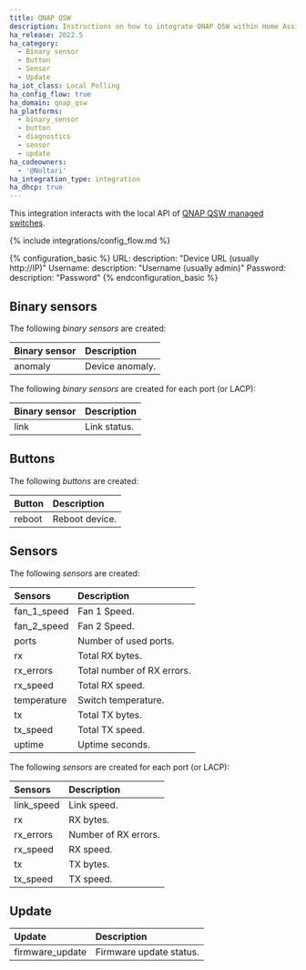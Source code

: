 ```yaml
---
title: QNAP QSW
description: Instructions on how to integrate QNAP QSW within Home Assistant.
ha_release: 2022.5
ha_category:
  - Binary sensor
  - Button
  - Sensor
  - Update
ha_iot_class: Local Polling
ha_config_flow: true
ha_domain: qnap_qsw
ha_platforms:
  - binary_sensor
  - button
  - diagnostics
  - sensor
  - update
ha_codeowners:
  - '@Noltari'
ha_integration_type: integration
ha_dhcp: true
---
```


This integration interacts with the local API of [QNAP QSW managed switches](https://www.qnap.com/en/product/series/qsw-managed-switches).

{% include integrations/config_flow.md %}

{% configuration_basic %}
URL:
  description: "Device URL (usually http://IP)"
Username:
  description: "Username (usually admin)"
Password:
  description: "Password"
{% endconfiguration_basic %}

## Binary sensors

The following *binary sensors* are created:

| Binary sensor       | Description                        |
| :------------------ | :--------------------------------- |
| anomaly             | Device anomaly.                    |

The following *binary sensors* are created for each port (or LACP):

| Binary sensor       | Description                        |
| :------------------ | :--------------------------------- |
| link                | Link status.                       |

## Buttons

The following *buttons* are created:

| Button              | Description                        |
| :------------------ | :--------------------------------- |
| reboot              | Reboot device.                     |

## Sensors

The following *sensors* are created:

| Sensors             | Description                        |
| :------------------ | :--------------------------------- |
| fan_1_speed         | Fan 1 Speed.                       |
| fan_2_speed         | Fan 2 Speed.                       |
| ports               | Number of used ports.              |
| rx                  | Total RX bytes.                    |
| rx_errors           | Total number of RX errors.         |
| rx_speed            | Total RX speed.                    |
| temperature         | Switch temperature.                |
| tx                  | Total TX bytes.                    |
| tx_speed            | Total TX speed.                    |
| uptime              | Uptime seconds.                    |

The following *sensors* are created for each port (or LACP):

| Sensors             | Description                        |
| :------------------ | :--------------------------------- |
| link_speed          | Link speed.                        |
| rx                  | RX bytes.                          |
| rx_errors           | Number of RX errors.               |
| rx_speed            | RX speed.                          |
| tx                  | TX bytes.                          |
| tx_speed            | TX speed.                          |

## Update

| Update              | Description                        |
| :------------------ | :--------------------------------- |
| firmware_update     | Firmware update status.            |
